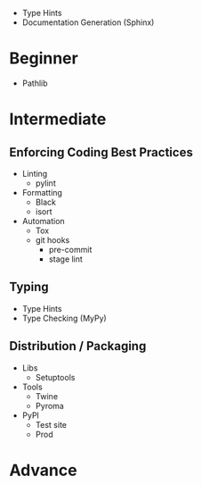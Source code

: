 * Type Hints
* Documentation Generation (Sphinx)
# Beginner
* Pathlib
# Intermediate
## Enforcing Coding Best Practices
* Linting
	* pylint
* Formatting
	* Black
	* isort
* Automation
	* Tox
	* git hooks
		* pre-commit
		* stage lint
## Typing
* Type Hints
* Type Checking (MyPy)

## Distribution / Packaging
* Libs
	* Setuptools
* Tools
	* Twine
	* Pyroma
* PyPI
	* Test site
	* Prod

# Advance
<!--stackedit_data:
eyJoaXN0b3J5IjpbMTAyNjE5MzQ3MSwtMTgyMzYwODA5NV19
-->